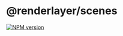 # @renderlayer/scenes

[![NPM version][npm-badge]][npm-url]

[npm-badge]: https://img.shields.io/npm/v/@renderlayer/scenes
[npm-url]: https://www.npmjs.com/package/@renderlayer/scenes
